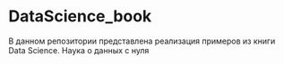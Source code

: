 # DataScience_book
В данном репозитории представлена реализация примеров из книги Data Science. Наука о данных с нуля
